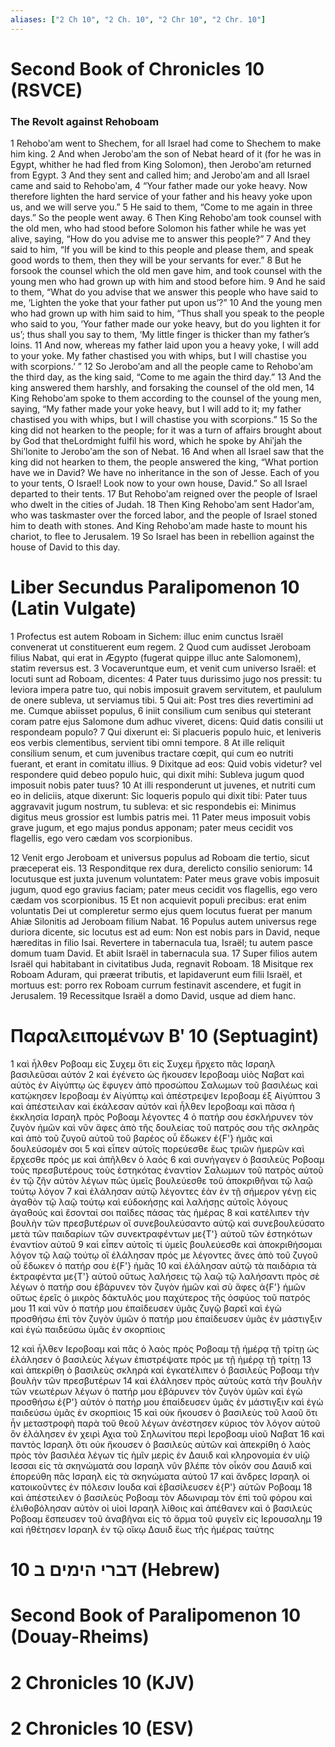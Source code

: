 ```yaml
---
aliases: ["2 Ch 10", "2 Ch. 10", "2 Chr 10", "2 Chr. 10"]
---
```



# Second Book of Chronicles 10 (RSVCE)

### The Revolt against Rehoboam
1 Rehoboʹam went to Shechem, for all Israel had come to Shechem to make him king.
2 And when Jeroboʹam the son of Nebat heard of it (for he was in Egypt, whither he had fled from King Solomon), then Jeroboʹam returned from Egypt.
3 And they sent and called him; and Jeroboʹam and all Israel came and said to Rehoboʹam,
4 “Your father made our yoke heavy. Now therefore lighten the hard service of your father and his heavy yoke upon us, and we will serve you.”
5 He said to them, “Come to me again in three days.” So the people went away.
6 Then King Rehoboʹam took counsel with the old men, who had stood before Solomon his father while he was yet alive, saying, “How do you advise me to answer this people?”
7 And they said to him, “If you will be kind to this people and please them, and speak good words to them, then they will be your servants for ever.”
8 But he forsook the counsel which the old men gave him, and took counsel with the young men who had grown up with him and stood before him.
9 And he said to them, “What do you advise that we answer this people who have said to me, ‘Lighten the yoke that your father put upon us’?”
10 And the young men who had grown up with him said to him, “Thus shall you speak to the people who said to you, ‘Your father made our yoke heavy, but do you lighten it for us’; thus shall you say to them, ‘My little finger is thicker than my father’s loins.
11 And now, whereas my father laid upon you a heavy yoke, I will add to your yoke. My father chastised you with whips, but I will chastise you with scorpions.’ ”
12 So Jeroboʹam and all the people came to Rehoboʹam the third day, as the king said, “Come to me again the third day.”
13 And the king answered them harshly, and forsaking the counsel of the old men,
14 King Rehoboʹam spoke to them according to the counsel of the young men, saying, “My father made your yoke heavy, but I will add to it; my father chastised you with whips, but I will chastise you with scorpions.”
15 So the king did not hearken to the people; for it was a turn of affairs brought about by God that theLordmight fulfil his word, which he spoke by Ahiʹjah the Shiʹlonite to Jeroboʹam the son of Nebat.
16 And when all Israel saw that the king did not hearken to them, the people answered the king, “What portion have we in David? We have no inheritance in the son of Jesse. Each of you to your tents, O Israel! Look now to your own house, David.” So all Israel departed to their tents.
17 But Rehoboʹam reigned over the people of Israel who dwelt in the cities of Judah.
18 Then King Rehoboʹam sent Hadorʹam, who was taskmaster over the forced labor, and the people of Israel stoned him to death with stones. And King Rehoboʹam made haste to mount his chariot, to flee to Jerusalem.
19 So Israel has been in rebellion against the house of David to this day.


# Liber Secundus Paralipomenon 10 (Latin Vulgate)

1 Profectus est autem Roboam in Sichem: illuc enim cunctus Israël convenerat ut constituerent eum regem.
2 Quod cum audisset Jeroboam filius Nabat, qui erat in Ægypto (fugerat quippe illuc ante Salomonem), statim reversus est.
3 Vocaveruntque eum, et venit cum universo Israël: et locuti sunt ad Roboam, dicentes:
4 Pater tuus durissimo jugo nos pressit: tu leviora impera patre tuo, qui nobis imposuit gravem servitutem, et paululum de onere subleva, ut serviamus tibi.
5 Qui ait: Post tres dies revertimini ad me. Cumque abiisset populus,
6 iniit consilium cum senibus qui steterant coram patre ejus Salomone dum adhuc viveret, dicens: Quid datis consilii ut respondeam populo?
7 Qui dixerunt ei: Si placueris populo huic, et leniveris eos verbis clementibus, servient tibi omni tempore.
8 At ille reliquit consilium senum, et cum juvenibus tractare cœpit, qui cum eo nutriti fuerant, et erant in comitatu illius.
9 Dixitque ad eos: Quid vobis videtur? vel respondere quid debeo populo huic, qui dixit mihi: Subleva jugum quod imposuit nobis pater tuus?
10 At illi responderunt ut juvenes, et nutriti cum eo in deliciis, atque dixerunt: Sic loqueris populo qui dixit tibi: Pater tuus aggravavit jugum nostrum, tu subleva: et sic respondebis ei: Minimus digitus meus grossior est lumbis patris mei.
11 Pater meus imposuit vobis grave jugum, et ego majus pondus apponam; pater meus cecidit vos flagellis, ego vero cædam vos scorpionibus.

12 Venit ergo Jeroboam et universus populus ad Roboam die tertio, sicut præceperat eis.
13 Responditque rex dura, derelicto consilio seniorum:
14 locutusque est juxta juvenum voluntatem: Pater meus grave vobis imposuit jugum, quod ego gravius faciam; pater meus cecidit vos flagellis, ego vero cædam vos scorpionibus.
15 Et non acquievit populi precibus: erat enim voluntatis Dei ut compleretur sermo ejus quem locutus fuerat per manum Ahiæ Silonitis ad Jeroboam filium Nabat.
16 Populus autem universus rege duriora dicente, sic locutus est ad eum: Non est nobis pars in David, neque hæreditas in filio Isai. Revertere in tabernacula tua, Israël; tu autem pasce domum tuam David. Et abiit Israël in tabernacula sua.
17 Super filios autem Israël qui habitabant in civitatibus Juda, regnavit Roboam.
18 Misitque rex Roboam Aduram, qui præerat tributis, et lapidaverunt eum filii Israël, et mortuus est: porro rex Roboam currum festinavit ascendere, et fugit in Jerusalem.
19 Recessitque Israël a domo David, usque ad diem hanc.


# Παραλειπομένων Βʹ 10 (Septuagint)

1 καὶ ἦλθεν Ροβοαμ εἰς Συχεμ ὅτι εἰς Συχεμ ἤρχετο πᾶς Ισραηλ βασιλεῦσαι αὐτόν
2 καὶ ἐγένετο ὡς ἤκουσεν Ιεροβοαμ υἱὸς Ναβατ καὶ αὐτὸς ἐν Αἰγύπτῳ ὡς ἔφυγεν ἀπὸ προσώπου Σαλωμων τοῦ βασιλέως καὶ κατῴκησεν Ιεροβοαμ ἐν Αἰγύπτῳ καὶ ἀπέστρεψεν Ιεροβοαμ ἐξ Αἰγύπτου
3 καὶ ἀπέστειλαν καὶ ἐκάλεσαν αὐτόν καὶ ἦλθεν Ιεροβοαμ καὶ πᾶσα ἡ ἐκκλησία Ισραηλ πρὸς Ροβοαμ λέγοντες
4 ὁ πατήρ σου ἐσκλήρυνεν τὸν ζυγὸν ἡμῶν καὶ νῦν ἄφες ἀπὸ τῆς δουλείας τοῦ πατρός σου τῆς σκληρᾶς καὶ ἀπὸ τοῦ ζυγοῦ αὐτοῦ τοῦ βαρέος οὗ ἔδωκεν ἐ{F'} ἡμᾶς καὶ δουλεύσομέν σοι
5 καὶ εἶπεν αὐτοῖς πορεύεσθε ἕως τριῶν ἡμερῶν καὶ ἔρχεσθε πρός με καὶ ἀπῆλθεν ὁ λαός
6 καὶ συνήγαγεν ὁ βασιλεὺς Ροβοαμ τοὺς πρεσβυτέρους τοὺς ἑστηκότας ἐναντίον Σαλωμων τοῦ πατρὸς αὐτοῦ ἐν τῷ ζῆν αὐτὸν λέγων πῶς ὑμεῖς βουλεύεσθε τοῦ ἀποκριθῆναι τῷ λαῷ τούτῳ λόγον
7 καὶ ἐλάλησαν αὐτῷ λέγοντες ἐὰν ἐν τῇ σήμερον γένῃ εἰς ἀγαθὸν τῷ λαῷ τούτῳ καὶ εὐδοκήσῃς καὶ λαλήσῃς αὐτοῖς λόγους ἀγαθούς καὶ ἔσονταί σοι παῖδες πάσας τὰς ἡμέρας
8 καὶ κατέλιπεν τὴν βουλὴν τῶν πρεσβυτέρων οἳ συνεβουλεύσαντο αὐτῷ καὶ συνεβουλεύσατο μετὰ τῶν παιδαρίων τῶν συνεκτραφέντων με{T'} αὐτοῦ τῶν ἑστηκότων ἐναντίον αὐτοῦ
9 καὶ εἶπεν αὐτοῖς τί ὑμεῖς βουλεύεσθε καὶ ἀποκριθήσομαι λόγον τῷ λαῷ τούτῳ οἳ ἐλάλησαν πρός με λέγοντες ἄνες ἀπὸ τοῦ ζυγοῦ οὗ ἔδωκεν ὁ πατήρ σου ἐ{F'} ἡμᾶς
10 καὶ ἐλάλησαν αὐτῷ τὰ παιδάρια τὰ ἐκτραφέντα με{T'} αὐτοῦ οὕτως λαλήσεις τῷ λαῷ τῷ λαλήσαντι πρὸς σὲ λέγων ὁ πατήρ σου ἐβάρυνεν τὸν ζυγὸν ἡμῶν καὶ σὺ ἄφες ἀ{F'} ἡμῶν οὕτως ἐρεῖς ὁ μικρὸς δάκτυλός μου παχύτερος τῆς ὀσφύος τοῦ πατρός μου
11 καὶ νῦν ὁ πατήρ μου ἐπαίδευσεν ὑμᾶς ζυγῷ βαρεῖ καὶ ἐγὼ προσθήσω ἐπὶ τὸν ζυγὸν ὑμῶν ὁ πατήρ μου ἐπαίδευσεν ὑμᾶς ἐν μάστιγξιν καὶ ἐγὼ παιδεύσω ὑμᾶς ἐν σκορπίοις

12 καὶ ἦλθεν Ιεροβοαμ καὶ πᾶς ὁ λαὸς πρὸς Ροβοαμ τῇ ἡμέρᾳ τῇ τρίτῃ ὡς ἐλάλησεν ὁ βασιλεὺς λέγων ἐπιστρέψατε πρός με τῇ ἡμέρᾳ τῇ τρίτῃ
13 καὶ ἀπεκρίθη ὁ βασιλεὺς σκληρά καὶ ἐγκατέλιπεν ὁ βασιλεὺς Ροβοαμ τὴν βουλὴν τῶν πρεσβυτέρων
14 καὶ ἐλάλησεν πρὸς αὐτοὺς κατὰ τὴν βουλὴν τῶν νεωτέρων λέγων ὁ πατήρ μου ἐβάρυνεν τὸν ζυγὸν ὑμῶν καὶ ἐγὼ προσθήσω ἐ{P'} αὐτόν ὁ πατήρ μου ἐπαίδευσεν ὑμᾶς ἐν μάστιγξιν καὶ ἐγὼ παιδεύσω ὑμᾶς ἐν σκορπίοις
15 καὶ οὐκ ἤκουσεν ὁ βασιλεὺς τοῦ λαοῦ ὅτι ἦν μεταστροφὴ παρὰ τοῦ θεοῦ λέγων ἀνέστησεν κύριος τὸν λόγον αὐτοῦ ὃν ἐλάλησεν ἐν χειρὶ Αχια τοῦ Σηλωνίτου περὶ Ιεροβοαμ υἱοῦ Ναβατ
16 καὶ παντὸς Ισραηλ ὅτι οὐκ ἤκουσεν ὁ βασιλεὺς αὐτῶν καὶ ἀπεκρίθη ὁ λαὸς πρὸς τὸν βασιλέα λέγων τίς ἡμῖν μερὶς ἐν Δαυιδ καὶ κληρονομία ἐν υἱῷ Ιεσσαι εἰς τὰ σκηνώματά σου Ισραηλ νῦν βλέπε τὸν οἶκόν σου Δαυιδ καὶ ἐπορεύθη πᾶς Ισραηλ εἰς τὰ σκηνώματα αὐτοῦ
17 καὶ ἄνδρες Ισραηλ οἱ κατοικοῦντες ἐν πόλεσιν Ιουδα καὶ ἐβασίλευσεν ἐ{P'} αὐτῶν Ροβοαμ
18 καὶ ἀπέστειλεν ὁ βασιλεὺς Ροβοαμ τὸν Αδωνιραμ τὸν ἐπὶ τοῦ φόρου καὶ ἐλιθοβόλησαν αὐτὸν οἱ υἱοὶ Ισραηλ λίθοις καὶ ἀπέθανεν καὶ ὁ βασιλεὺς Ροβοαμ ἔσπευσεν τοῦ ἀναβῆναι εἰς τὸ ἅρμα τοῦ φυγεῖν εἰς Ιερουσαλημ
19 καὶ ἠθέτησεν Ισραηλ ἐν τῷ οἴκῳ Δαυιδ ἕως τῆς ἡμέρας ταύτης


# 10 דברי הימים ב (Hebrew)


# Second Book of Paralipomenon 10 (Douay-Rheims)


# 2 Chronicles 10 (KJV)


# 2 Chronicles 10 (ESV)

